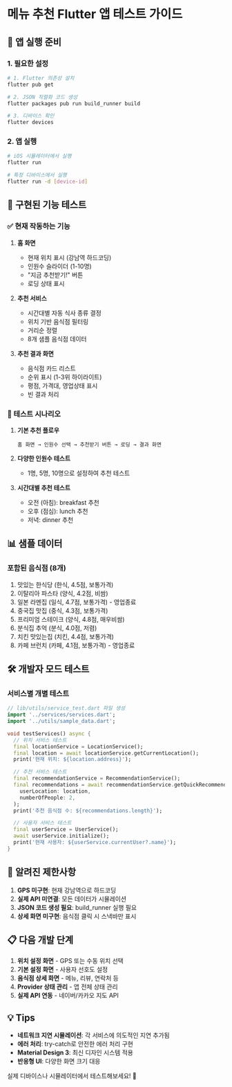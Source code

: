 # 메뉴 추천 Flutter 앱 테스트 가이드

## 🚀 앱 실행 준비

### 1. 필요한 설정
```bash
# 1. Flutter 의존성 설치
flutter pub get

# 2. JSON 직렬화 코드 생성
flutter packages pub run build_runner build

# 3. 디바이스 확인
flutter devices
```

### 2. 앱 실행
```bash
# iOS 시뮬레이터에서 실행
flutter run

# 특정 디바이스에서 실행
flutter run -d [device-id]
```

## 📱 구현된 기능 테스트

### ✅ 현재 작동하는 기능

1. **홈 화면**
   - 현재 위치 표시 (강남역 하드코딩)
   - 인원수 슬라이더 (1-10명)
   - "지금 추천받기!" 버튼
   - 로딩 상태 표시

2. **추천 서비스**
   - 시간대별 자동 식사 종류 결정
   - 위치 기반 음식점 필터링
   - 거리순 정렬
   - 8개 샘플 음식점 데이터

3. **추천 결과 화면**
   - 음식점 카드 리스트
   - 순위 표시 (1-3위 하이라이트)
   - 평점, 가격대, 영업상태 표시
   - 빈 결과 처리

### 🔧 테스트 시나리오

1. **기본 추천 플로우**
   ```
   홈 화면 → 인원수 선택 → 추천받기 버튼 → 로딩 → 결과 화면
   ```

2. **다양한 인원수 테스트**
   - 1명, 5명, 10명으로 설정하여 추천 테스트

3. **시간대별 추천 테스트**
   - 오전 (아침): breakfast 추천
   - 오후 (점심): lunch 추천
   - 저녁: dinner 추천

## 📊 샘플 데이터

### 포함된 음식점 (8개)
1. 맛있는 한식당 (한식, 4.5점, 보통가격)
2. 이탈리아 파스타 (양식, 4.2점, 비쌈)
3. 일본 라멘집 (일식, 4.7점, 보통가격) - 영업종료
4. 중국집 맛집 (중식, 4.3점, 보통가격)
5. 프리미엄 스테이크 (양식, 4.8점, 매우비쌈)
6. 분식집 추억 (분식, 4.0점, 저렴)
7. 치킨 맛있는집 (치킨, 4.4점, 보통가격)
8. 카페 브런치 (카페, 4.1점, 보통가격) - 영업종료

## 🛠 개발자 모드 테스트

### 서비스별 개별 테스트
```dart
// lib/utils/service_test.dart 파일 생성
import '../services/services.dart';
import '../utils/sample_data.dart';

void testServices() async {
  // 위치 서비스 테스트
  final locationService = LocationService();
  final location = await locationService.getCurrentLocation();
  print('현재 위치: ${location.address}');

  // 추천 서비스 테스트
  final recommendationService = RecommendationService();
  final recommendations = await recommendationService.getQuickRecommendations(
    userLocation: location,
    numberOfPeople: 2,
  );
  print('추천 음식점 수: ${recommendations.length}');

  // 사용자 서비스 테스트
  final userService = UserService();
  await userService.initialize();
  print('현재 사용자: ${userService.currentUser?.name}');
}
```

## 🚨 알려진 제한사항

1. **GPS 미구현**: 현재 강남역으로 하드코딩
2. **실제 API 미연결**: 모든 데이터가 시뮬레이션
3. **JSON 코드 생성 필요**: build_runner 실행 필요
4. **상세 화면 미구현**: 음식점 클릭 시 스낵바만 표시

## 📋 다음 개발 단계

1. **위치 설정 화면** - GPS 또는 수동 위치 선택
2. **기본 설정 화면** - 사용자 선호도 설정
3. **음식점 상세 화면** - 메뉴, 리뷰, 연락처 등
4. **Provider 상태 관리** - 앱 전체 상태 관리
5. **실제 API 연동** - 네이버/카카오 지도 API

## 💡 Tips

- **네트워크 지연 시뮬레이션**: 각 서비스에 의도적인 지연 추가됨
- **에러 처리**: try-catch로 안전한 에러 처리 구현
- **Material Design 3**: 최신 디자인 시스템 적용
- **반응형 UI**: 다양한 화면 크기 대응

실제 디바이스나 시뮬레이터에서 테스트해보세요! 🎉 